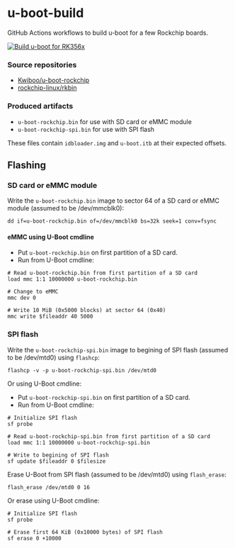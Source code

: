 # u-boot-build
GitHub Actions workflows to build u-boot for a few Rockchip boards.

[![Build u-boot for RK356x](https://github.com/jonesthefox/u-boot-build/actions/workflows/rk356x.yml/badge.svg)](https://github.com/jonesthefox/u-boot-build/actions/workflows/rk356x.yml)

### Source repositories

- [Kwiboo/u-boot-rockchip](https://github.com/Kwiboo/u-boot-rockchip)
- [rockchip-linux/rkbin](https://github.com/rockchip-linux/rkbin)

### Produced artifacts

 - `u-boot-rockchip.bin` for use with SD card or eMMC module
 - `u-boot-rockchip-spi.bin` for use with SPI flash

These files contain `idbloader.img` and `u-boot.itb` at their expected offsets.

## Flashing

### SD card or eMMC module
Write the `u-boot-rockchip.bin` image to sector 64 of a SD card or eMMC module (assumed to be /dev/mmcblk0):

```
dd if=u-boot-rockchip.bin of=/dev/mmcblk0 bs=32k seek=1 conv=fsync
```

#### eMMC using U-Boot cmdline

- Put `u-boot-rockchip.bin` on first partition of a SD card.
- Run from U-Boot cmdline:
```
# Read u-boot-rockchip.bin from first partition of a SD card
load mmc 1:1 10000000 u-boot-rockchip.bin

# Change to eMMC
mmc dev 0

# Write 10 MiB (0x5000 blocks) at sector 64 (0x40)
mmc write $fileaddr 40 5000
```

### SPI flash

Write the `u-boot-rockchip-spi.bin` image to begining of SPI flash (assumed to be /dev/mtd0) using `flashcp`:

```
flashcp -v -p u-boot-rockchip-spi.bin /dev/mtd0
```

Or using U-Boot cmdline:

- Put `u-boot-rockchip-spi.bin` on first partition of a SD card.
- Run from U-Boot cmdline:
```
# Initialize SPI flash
sf probe

# Read u-boot-rockchip-spi.bin from first partition of a SD card
load mmc 1:1 10000000 u-boot-rockchip-spi.bin

# Write to begining of SPI flash
sf update $fileaddr 0 $filesize
```

Erase U-Boot from SPI flash (assumed to be /dev/mtd0) using `flash_erase`:

```
flash_erase /dev/mtd0 0 16
```

Or erase using U-Boot cmdline:

```
# Initialize SPI flash
sf probe

# Erase first 64 KiB (0x10000 bytes) of SPI flash
sf erase 0 +10000
```
